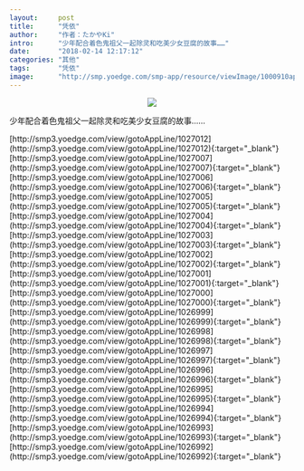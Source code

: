 ```yaml
---
layout:     post
title:      "凭依"
author:     "作者：たかやKi"
intro:      "少年配合着色鬼祖父一起除灵和吃美少女豆腐的故事……"
date:       "2018-02-14 12:17:12"
categories: "其他"
tags:       "凭依"
image:      "http://smp.yoedge.com/smp-app/resource/viewImage/1000910appline.png"
---
```

<div style="text-align: center">
<p><img src="http://smp.yoedge.com/smp-app/resource/viewImage/1000910appline.png"/></p>
</div>
<p class="post-meta">
<span>少年配合着色鬼祖父一起除灵和吃美少女豆腐的故事……</span>
</p>
[http://smp3.yoedge.com/view/gotoAppLine/1027012](http://smp3.yoedge.com/view/gotoAppLine/1027012){:target="_blank"}
[http://smp3.yoedge.com/view/gotoAppLine/1027007](http://smp3.yoedge.com/view/gotoAppLine/1027007){:target="_blank"}
[http://smp3.yoedge.com/view/gotoAppLine/1027006](http://smp3.yoedge.com/view/gotoAppLine/1027006){:target="_blank"}
[http://smp3.yoedge.com/view/gotoAppLine/1027005](http://smp3.yoedge.com/view/gotoAppLine/1027005){:target="_blank"}
[http://smp3.yoedge.com/view/gotoAppLine/1027004](http://smp3.yoedge.com/view/gotoAppLine/1027004){:target="_blank"}
[http://smp3.yoedge.com/view/gotoAppLine/1027003](http://smp3.yoedge.com/view/gotoAppLine/1027003){:target="_blank"}
[http://smp3.yoedge.com/view/gotoAppLine/1027002](http://smp3.yoedge.com/view/gotoAppLine/1027002){:target="_blank"}
[http://smp3.yoedge.com/view/gotoAppLine/1027001](http://smp3.yoedge.com/view/gotoAppLine/1027001){:target="_blank"}
[http://smp3.yoedge.com/view/gotoAppLine/1027000](http://smp3.yoedge.com/view/gotoAppLine/1027000){:target="_blank"}
[http://smp3.yoedge.com/view/gotoAppLine/1026999](http://smp3.yoedge.com/view/gotoAppLine/1026999){:target="_blank"}
[http://smp3.yoedge.com/view/gotoAppLine/1026998](http://smp3.yoedge.com/view/gotoAppLine/1026998){:target="_blank"}
[http://smp3.yoedge.com/view/gotoAppLine/1026997](http://smp3.yoedge.com/view/gotoAppLine/1026997){:target="_blank"}
[http://smp3.yoedge.com/view/gotoAppLine/1026996](http://smp3.yoedge.com/view/gotoAppLine/1026996){:target="_blank"}
[http://smp3.yoedge.com/view/gotoAppLine/1026995](http://smp3.yoedge.com/view/gotoAppLine/1026995){:target="_blank"}
[http://smp3.yoedge.com/view/gotoAppLine/1026994](http://smp3.yoedge.com/view/gotoAppLine/1026994){:target="_blank"}
[http://smp3.yoedge.com/view/gotoAppLine/1026993](http://smp3.yoedge.com/view/gotoAppLine/1026993){:target="_blank"}
[http://smp3.yoedge.com/view/gotoAppLine/1026992](http://smp3.yoedge.com/view/gotoAppLine/1026992){:target="_blank"}


